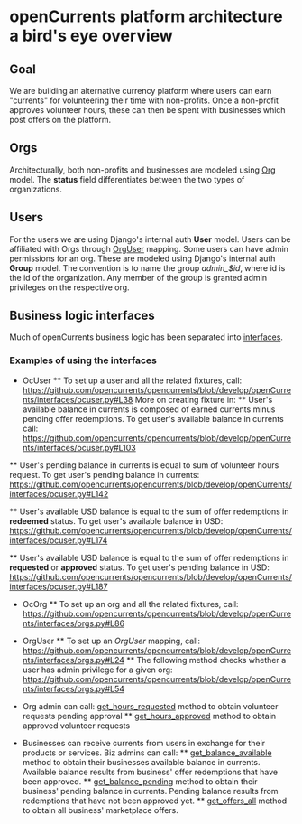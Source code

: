 # openCurrents platform architecture a bird's eye overview


## Goal
We are building an alternative currency platform where users can earn "currents" for volunteering their time with non-profits. Once a non-profit approves volunteer hours, these can then be spent with businesses which post offers on the platform.

## Orgs
Architecturally, both non-profits and businesses are modeled using [Org](https://github.com/opencurrents/opencurrents/blob/develop/openCurrents/models.py#L17) model. The **status** field differentiates between the two types of organizations.

## Users
For the users we are using Django's internal auth **User** model.
Users can be affiliated with Orgs through [OrgUser](https://github.com/opencurrents/opencurrents/blob/develop/openCurrents/models.py#L50) mapping.
Some users can have admin permissions for an org. These are modeled using Django's internal auth **Group** model. The convention is to name the group *admin_$id*, where id is the id of the organization. Any member of the group is granted admin privileges on the respective org.

## Business logic interfaces
Much of openCurrents business logic has been separated into [interfaces](https://github.com/opencurrents/opencurrents/tree/develop/openCurrents/interfaces).

### Examples of using the interfaces

* OcUser
** To set up a user and all the related fixtures, call:
https://github.com/opencurrents/opencurrents/blob/develop/openCurrents/interfaces/ocuser.py#L38
More on creating fixture in:
** User's available balance in currents is composed of earned currents minus pending offer redemptions. To get user's available balance in currents call:
https://github.com/opencurrents/opencurrents/blob/develop/openCurrents/interfaces/ocuser.py#L103

** User's pending balance in currents is equal to sum of volunteer hours request. To get user's pending balance in currents:
https://github.com/opencurrents/opencurrents/blob/develop/openCurrents/interfaces/ocuser.py#L142

** User's available USD balance is equal to the sum of offer redemptions in **redeemed** status. To get user's available balance in USD:
https://github.com/opencurrents/opencurrents/blob/develop/openCurrents/interfaces/ocuser.py#L174

** User's available USD balance is equal to the sum of offer redemptions in **requested** or **approved** status. To get user's pending balance in USD:
https://github.com/opencurrents/opencurrents/blob/develop/openCurrents/interfaces/ocuser.py#L187

* OcOrg
** To set up an org and all the related fixtures, call:
https://github.com/opencurrents/opencurrents/blob/develop/openCurrents/interfaces/orgs.py#L86

* OrgUser
** To set up an *OrgUser* mapping, call:
https://github.com/opencurrents/opencurrents/blob/develop/openCurrents/interfaces/orgs.py#L24
** The following method checks whether a user has admin privilege for a given org:
https://github.com/opencurrents/opencurrents/blob/develop/openCurrents/interfaces/orgs.py#L54

* Org admin can call:
[get_hours_requested](https://github.com/opencurrents/opencurrents/blob/develop/openCurrents/interfaces/orgadmin.py#L31) method to obtain volunteer requests pending approval
** [get_hours_approved](https://github.com/opencurrents/opencurrents/blob/develop/openCurrents/interfaces/orgadmin.py#L37) method to obtain approved volunteer requests

* Businesses can receive currents from users in exchange for their products or services. Biz admins can call:
** [get_balance_available](https://github.com/opencurrents/opencurrents/blob/develop/openCurrents/interfaces/bizadmin.py#L33) method to obtain their businesses available balance in currents. Available balance results from business' offer redemptions that have been approved.
** [get_balance_pending](https://github.com/opencurrents/opencurrents/blob/develop/openCurrents/interfaces/bizadmin.py#L45) method to obtain their business' pending balance in currents. Pending balance results from redemptions that have not been approved yet.
** [get_offers_all](https://github.com/opencurrents/opencurrents/blob/develop/openCurrents/interfaces/bizadmin.py#L57) method to obtain all business' marketplace offers.
